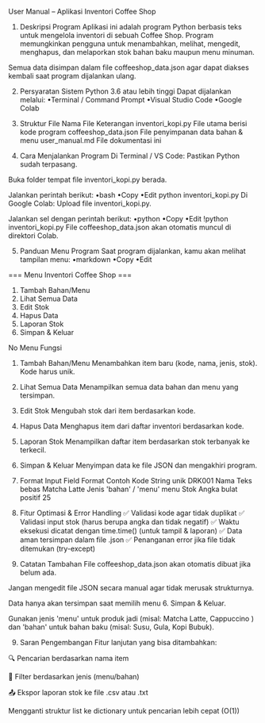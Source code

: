 User Manual – Aplikasi Inventori Coffee Shop
1. Deskripsi Program
Aplikasi ini adalah program Python berbasis teks untuk mengelola inventori di sebuah Coffee Shop. Program memungkinkan pengguna untuk menambahkan, melihat, mengedit, menghapus, dan melaporkan stok bahan baku maupun menu minuman.

Semua data disimpan dalam file coffeeshop_data.json agar dapat diakses kembali saat program dijalankan ulang.

2. Persyaratan Sistem
Python 3.6 atau lebih tinggi
Dapat dijalankan melalui:
•Terminal / Command Prompt
•Visual Studio Code
•Google Colab

3. Struktur File
Nama File	Keterangan
inventori_kopi.py	File utama berisi kode program
coffeeshop_data.json	File penyimpanan data bahan & menu
user_manual.md	File dokumentasi ini

4. Cara Menjalankan Program
Di Terminal / VS Code:
Pastikan Python sudah terpasang.

Buka folder tempat file inventori_kopi.py berada.

Jalankan perintah berikut:
•bash
•Copy
•Edit
python inventori_kopi.py
Di Google Colab:
Upload file inventori_kopi.py.

Jalankan sel dengan perintah berikut:
•python
•Copy
•Edit
!python inventori_kopi.py
File coffeeshop_data.json akan otomatis muncul di direktori Colab.

5. Panduan Menu Program
Saat program dijalankan, kamu akan melihat tampilan menu:
•markdown
•Copy
•Edit

=== Menu Inventori Coffee Shop ===
1. Tambah Bahan/Menu
2. Lihat Semua Data
3. Edit Stok
4. Hapus Data
5. Laporan Stok
6. Simpan & Keluar

No	Menu	Fungsi
1. Tambah Bahan/Menu	Menambahkan item baru (kode, nama, jenis, stok). Kode harus unik.
2. Lihat Semua Data	Menampilkan semua data bahan dan menu yang tersimpan.
3. Edit Stok	Mengubah stok dari item berdasarkan kode.
4. Hapus Data	Menghapus item dari daftar inventori berdasarkan kode.
5. Laporan Stok	Menampilkan daftar item berdasarkan stok terbanyak ke terkecil.
6. Simpan & Keluar	Menyimpan data ke file JSON dan mengakhiri program.

6. Format Input
Field	Format	Contoh
Kode	String unik	DRK001
Nama	Teks bebas	Matcha Latte
Jenis	'bahan' / 'menu'	menu
Stok	Angka bulat positif	25

7. Fitur Optimasi & Error Handling
✅ Validasi kode agar tidak duplikat
✅ Validasi input stok (harus berupa angka dan tidak negatif)
✅ Waktu eksekusi dicatat dengan time.time() (untuk tampil & laporan)
✅ Data aman tersimpan dalam file .json
✅ Penanganan error jika file tidak ditemukan (try-except)

8. Catatan Tambahan
File coffeeshop_data.json akan otomatis dibuat jika belum ada.

Jangan mengedit file JSON secara manual agar tidak merusak strukturnya.

Data hanya akan tersimpan saat memilih menu 6. Simpan & Keluar.

Gunakan jenis 'menu' untuk produk jadi (misal: Matcha Latte, Cappuccino ) dan 'bahan' untuk bahan baku (misal: Susu, Gula, Kopi Bubuk).

9. Saran Pengembangan
Fitur lanjutan yang bisa ditambahkan:

🔍 Pencarian berdasarkan nama item

📂 Filter berdasarkan jenis (menu/bahan)

📤 Ekspor laporan stok ke file .csv atau .txt

Mengganti struktur list ke dictionary untuk pencarian lebih cepat (O(1))
